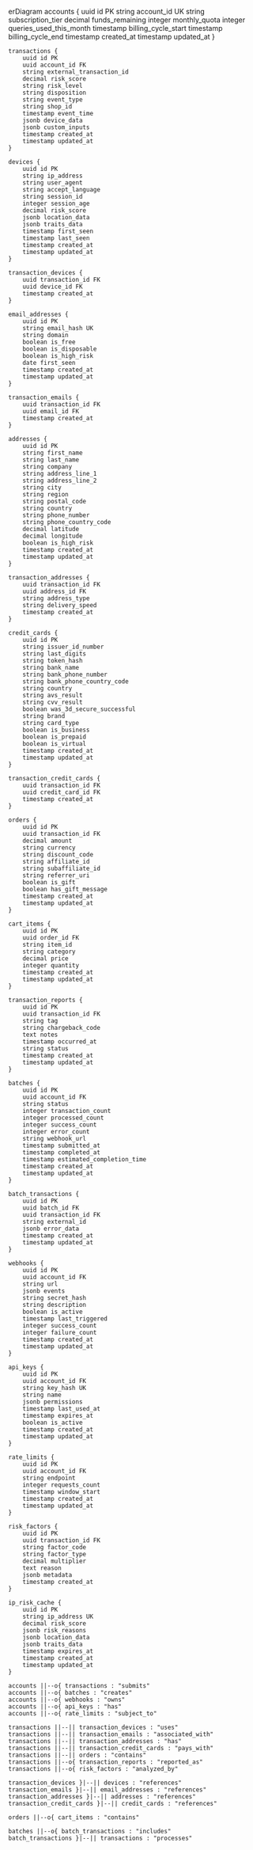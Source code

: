 erDiagram
    accounts {
        uuid id PK
        string account_id UK
        string subscription_tier
        decimal funds_remaining
        integer monthly_quota
        integer queries_used_this_month
        timestamp billing_cycle_start
        timestamp billing_cycle_end
        timestamp created_at
        timestamp updated_at
    }

    transactions {
        uuid id PK
        uuid account_id FK
        string external_transaction_id
        decimal risk_score
        string risk_level
        string disposition
        string event_type
        string shop_id
        timestamp event_time
        jsonb device_data
        jsonb custom_inputs
        timestamp created_at
        timestamp updated_at
    }

    devices {
        uuid id PK
        string ip_address
        string user_agent
        string accept_language
        string session_id
        integer session_age
        decimal risk_score
        jsonb location_data
        jsonb traits_data
        timestamp first_seen
        timestamp last_seen
        timestamp created_at
        timestamp updated_at
    }

    transaction_devices {
        uuid transaction_id FK
        uuid device_id FK
        timestamp created_at
    }

    email_addresses {
        uuid id PK
        string email_hash UK
        string domain
        boolean is_free
        boolean is_disposable
        boolean is_high_risk
        date first_seen
        timestamp created_at
        timestamp updated_at
    }

    transaction_emails {
        uuid transaction_id FK
        uuid email_id FK
        timestamp created_at
    }

    addresses {
        uuid id PK
        string first_name
        string last_name
        string company
        string address_line_1
        string address_line_2
        string city
        string region
        string postal_code
        string country
        string phone_number
        string phone_country_code
        decimal latitude
        decimal longitude
        boolean is_high_risk
        timestamp created_at
        timestamp updated_at
    }

    transaction_addresses {
        uuid transaction_id FK
        uuid address_id FK
        string address_type
        string delivery_speed
        timestamp created_at
    }

    credit_cards {
        uuid id PK
        string issuer_id_number
        string last_digits
        string token_hash
        string bank_name
        string bank_phone_number
        string bank_phone_country_code
        string country
        string avs_result
        string cvv_result
        boolean was_3d_secure_successful
        string brand
        string card_type
        boolean is_business
        boolean is_prepaid
        boolean is_virtual
        timestamp created_at
        timestamp updated_at
    }

    transaction_credit_cards {
        uuid transaction_id FK
        uuid credit_card_id FK
        timestamp created_at
    }

    orders {
        uuid id PK
        uuid transaction_id FK
        decimal amount
        string currency
        string discount_code
        string affiliate_id
        string subaffiliate_id
        string referrer_uri
        boolean is_gift
        boolean has_gift_message
        timestamp created_at
        timestamp updated_at
    }

    cart_items {
        uuid id PK
        uuid order_id FK
        string item_id
        string category
        decimal price
        integer quantity
        timestamp created_at
        timestamp updated_at
    }

    transaction_reports {
        uuid id PK
        uuid transaction_id FK
        string tag
        string chargeback_code
        text notes
        timestamp occurred_at
        string status
        timestamp created_at
        timestamp updated_at
    }

    batches {
        uuid id PK
        uuid account_id FK
        string status
        integer transaction_count
        integer processed_count
        integer success_count
        integer error_count
        string webhook_url
        timestamp submitted_at
        timestamp completed_at
        timestamp estimated_completion_time
        timestamp created_at
        timestamp updated_at
    }

    batch_transactions {
        uuid id PK
        uuid batch_id FK
        uuid transaction_id FK
        string external_id
        jsonb error_data
        timestamp created_at
        timestamp updated_at
    }

    webhooks {
        uuid id PK
        uuid account_id FK
        string url
        jsonb events
        string secret_hash
        string description
        boolean is_active
        timestamp last_triggered
        integer success_count
        integer failure_count
        timestamp created_at
        timestamp updated_at
    }

    api_keys {
        uuid id PK
        uuid account_id FK
        string key_hash UK
        string name
        jsonb permissions
        timestamp last_used_at
        timestamp expires_at
        boolean is_active
        timestamp created_at
        timestamp updated_at
    }

    rate_limits {
        uuid id PK
        uuid account_id FK
        string endpoint
        integer requests_count
        timestamp window_start
        timestamp created_at
        timestamp updated_at
    }

    risk_factors {
        uuid id PK
        uuid transaction_id FK
        string factor_code
        string factor_type
        decimal multiplier
        text reason
        jsonb metadata
        timestamp created_at
    }

    ip_risk_cache {
        uuid id PK
        string ip_address UK
        decimal risk_score
        jsonb risk_reasons
        jsonb location_data
        jsonb traits_data
        timestamp expires_at
        timestamp created_at
        timestamp updated_at
    }

    accounts ||--o{ transactions : "submits"
    accounts ||--o{ batches : "creates"
    accounts ||--o{ webhooks : "owns"
    accounts ||--o{ api_keys : "has"
    accounts ||--o{ rate_limits : "subject_to"
    
    transactions ||--|| transaction_devices : "uses"
    transactions ||--|| transaction_emails : "associated_with"
    transactions ||--|| transaction_addresses : "has"
    transactions ||--|| transaction_credit_cards : "pays_with"
    transactions ||--|| orders : "contains"
    transactions ||--o{ transaction_reports : "reported_as"
    transactions ||--o{ risk_factors : "analyzed_by"
    
    transaction_devices }|--|| devices : "references"
    transaction_emails }|--|| email_addresses : "references"
    transaction_addresses }|--|| addresses : "references"
    transaction_credit_cards }|--|| credit_cards : "references"
    
    orders ||--o{ cart_items : "contains"
    
    batches ||--o{ batch_transactions : "includes"
    batch_transactions }|--|| transactions : "processes"
